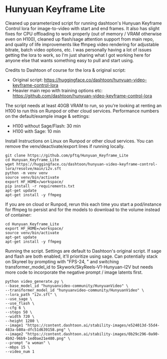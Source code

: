 # Hunyuan Keyframe Lite
Cleaned up parameterized script for running dashtoon's Hunyuan Keyframe Control lora for image-to-video with start and end frames. It also has slight fixes for CPU offloading to work properly (out of memory / VRAM otherwise even on H100), cleaned up flash/sage attention support from main repo, and quality of life improvements like ffmpeg video rendering for adjustable bitrate, batch video options, etc.  I was personally having a lot of issues getting the lora to work, so I'm just sharing what I got working here for anyone else that wants something easy to pull and start using.

Credits to Dashtoon of course for the lora & original script:
- Original script: https://huggingface.co/dashtoon/hunyuan-video-keyframe-control-lora
- Heavier main repo with training options etc: https://github.com/dashtoon/hunyuan-video-keyframe-control-lora

The script needs at least 40GB VRAM to run, so you're looking at renting an H100 to run this on Runpod or other cloud services. Performance numbers on the default/example image & settings:
- H100 without Sage/Flash: 30 min
- H100 with Sage: 10 min

Install Instructions on Linux on Runpod or other cloud services.  You can remove the venv/deactivate/export lines if running locally.
```
git clone https://github.com/pftq/Hunyuan_Keyframe_Lite
cd Hunyuan_Keyframe_Lite
wget https://huggingface.co/dashtoon/hunyuan-video-keyframe-control-lora/resolve/main/i2v.sft
python -m venv venv
source venv/bin/activate
export HF_HOME=/workspace/
pip install -r requirements.txt
apt-get update
apt-get install -y ffmpeg
```

If you are on cloud or Runpod, rerun this each time you start a pod/instance for ffmpeg to persist and for the models to download to the volume instead of container:
```
cd Hunyuan_Keyframe_Lite
export HF_HOME=/workspace/
source venv/bin/activate
apt-get update
apt-get install -y ffmpeg
```

Running the script. Settings are default to Dashtoon's original script. If sage and flash are both enabled, it'll prioritize using sage. Can potentially stack on Skyreel by prompting with "FPS-24, " and switching transformer_model_id to Skywork/SkyReels-V1-Hunyuan-I2V but needs more code to incorporate the negative prompt / image latents first.
```
python video_generate.py \
--base_model_id "hunyuanvideo-community/HunyuanVideo" \
--transformer_model_id "hunyuanvideo-community/HunyuanVideo" \
--lora_path "i2v.sft" \
--use_sage \
--use_flash \
--cfg 6 \
--steps 50 \
--width 720 \
--height 1280 \
--image1 "https://content.dashtoon.ai/stability-images/e524013d-55d4-483a-b80a-dfc51d639158.png" \
--image2 "https://content.dashtoon.ai/stability-images/0b29c296-0a90-4b92-96b9-1ed0ae21e480.png" \
--prompt "a woman" \
--mbps 15 \
--video_num 1
```
